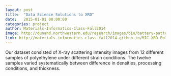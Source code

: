 ```yaml
---
layout: post
title:  "Data Science Solutions to XRD"
date:   2015-01-01 00:00:00
categories: project
author: Materials-Informatics-Class-Fall2014
image: http://dunand.northwestern.edu/research/images/bio/battery-pattern.png
link: http://materials-informatics-class-fall2014.github.io/MIC-XRD-Polymer/
---
```

Our dataset consisted of X-ray scattering intensity images from 12 different samples of polyethylene under different strain conditions. The twelve samples varied systematically between difference in densities, processing conditions, and thickness.